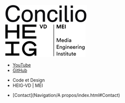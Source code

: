 <picture>
<source media="(min-width: 600px)" srcset="/images/Logo-Concilio.svg" />
<a href="https://www.concilioltd.com/" title="concilioltd.com">
<img alt="Logo Concilio" src="/images/Logo-Concilio.svg"></a>
</picture>

<picture>
<source media="(min-width: 600px)" srcset="/images/Logo_HEIG-VD_MEI.svg" />
<a href="https://heig-vd.ch/rad/instituts/mei/" title="MEI HEIG-VD"><img alt="Logo MEI" src="/images/Logo_HEIG-VD_MEI.svg"></a>
</picture>

<!-- alterner "+" et "-" pour séparer chacune des listes dans sa colonne -->

- [YouTube](https://www.youtube.com/channel/UCTZJM5WsXDkH8QgMdACUNyw)
- [GitHub](https://github.com/MediaComem/museumXTD/)  

+ Code et Design  
+ HEIG-VD | MEI

<!-- - [[A propos#Contact|Contact]] -->
- [Contact](Navigation/A propos/index.html#Contact)